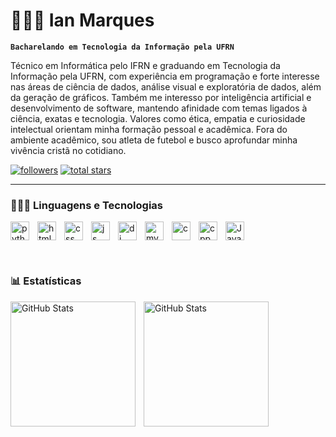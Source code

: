# 🙋🏻‍♂️ Ian Marques

**`Bacharelando em Tecnologia da Informação pela UFRN`**

Técnico em Informática pelo IFRN e graduando em Tecnologia da Informação pela UFRN, com experiência em programação e forte interesse nas áreas de ciência de dados, análise visual e exploratória de dados, além da geração de gráficos. Também me interesso por inteligência artificial e desenvolvimento de software, mantendo afinidade com temas ligados à ciência, exatas e tecnologia. Valores como ética, empatia e curiosidade intelectual orientam minha formação pessoal e acadêmica. Fora do ambiente acadêmico, sou atleta de futebol e busco aprofundar minha vivência cristã no cotidiano.

<p align="left"> 
  <a href="https://github.com/Ian-Daniel?tab=followers">
     <img alt="followers" title="Meus seguidores no GitHub" src="https://custom-icon-badges.demolab.com/github/followers/Ian-Daniel?color=236ad3&labelColor=1155ba&style=for-the-badge&logo=person-add&label=Seguidores&logoColor=white"/></a>
  <a href="https://github.com/Ian-Daniel?tab=repositories&sort=starsgazers">
     <img alt="total stars" title="Estrelas totais no GitHub" src="https://custom-icon-badges.demolab.com/github/stars/Ian-Daniel?color=55960c&style=for-the-badge&labelColor=488207&logo=star&label=Estrelas"/></a>
</p>

---

### 🧑🏻‍💻 Linguagens e Tecnologias

<img
align = "left"
  alt = "python"
  title = "Python"
  width = "30px"
  style = "padding-right: 10px"
  src="https://cdn.jsdelivr.net/gh/devicons/devicon@latest/icons/python/python-original.svg" 
/>
<img
align = "left"
  alt = "html"
  title = "HTML5"
  width = "30px"
  style = "padding-right: 10px"
  src="https://cdn.jsdelivr.net/gh/devicons/devicon@latest/icons/html5/html5-original.svg"      
/>
<img
align = "left"
  alt = "css"
  title = "CSS3"
  width = "30px"
  style = "padding-right: 10px"
  src="https://cdn.jsdelivr.net/gh/devicons/devicon@latest/icons/css3/css3-original.svg"      
/>
<img
align = "left"
  alt = "js"
  title = "JavaScript"
  width = "30px"
  style = "padding-right: 10px"
  src="https://cdn.jsdelivr.net/gh/devicons/devicon@latest/icons/javascript/javascript-original.svg" 
/>
<img
align = "left"
  alt = "dj"
  title = "Django"
  width = "30px"
  style = "padding-right: 10px"
  src="https://cdn.jsdelivr.net/gh/devicons/devicon@latest/icons/django/django-plain.svg" 
/>
<img
align = "left"
  alt = "mysql"
  title = "MySQL"
  width = "30px"
  style = "padding-right: 10px"
  src="https://cdn.jsdelivr.net/gh/devicons/devicon@latest/icons/mysql/mysql-original.svg" 
/>
<img
align = "left"
  alt = "c"
  title = "C"
  width = "30px"
  style = "padding-right: 10px"
  src="https://cdn.jsdelivr.net/gh/devicons/devicon@latest/icons/c/c-original.svg"        
/>
<img
align = "left"
  alt = "cpp"
  title = "C++"
  width = "30px"
  style = "padding-right: 10px"
  src="https://cdn.jsdelivr.net/gh/devicons/devicon@latest/icons/cplusplus/cplusplus-original.svg"      
/>
<img
align = "java"
  alt = "Java"
  title = "Java"
  width = "30px"
  style = "padding-right: 10px"
  src="https://cdn.jsdelivr.net/gh/devicons/devicon@latest/icons/java/java-original.svg"      
/>

<br/>

### 📊 Estatísticas

<p>
<img
  align = "left"
  alt = "GitHub Stats"
  height = "200"
  style = "padding-right: 10px"
  src = "https://github-readme-stats.vercel.app/api?username=Ian-Daniel&show_icons=true&theme=gruvbox_light&include_all_commits=true&locale=pt-br"
/>
<img
  align = "left"
  alt = "GitHub Stats"
  height = "200"
  src = "https://github-readme-stats.vercel.app/api/top-langs/?username=Ian-Daniel&theme=gruvbox_light&layout=compact&custom_title=Tecnologias&angs_count=9"
/>
</p>
